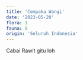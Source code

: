 ```yaml
---
title: 'Cempaka Wangi'
date: '2023-05-20'
flora: 1
fauna: 0
origin: 'Seluruh Indonesia'
---
```


Cabai Rawit gitu loh